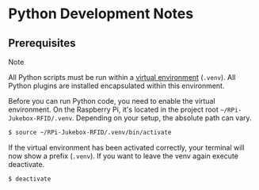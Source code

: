 # Python Development Notes

## Prerequisites

> [!NOTE]
> All Python scripts must be run within a [virtual environment](https://docs.python.org/3/library/venv.html) (`.venv`). All Python plugins are installed encapsulated within this environment.

Before you can run Python code, you need to enable the virtual environment. On the Raspberry Pi, it's located in the project root `~/RPi-Jukebox-RFID/.venv`. Depending on your setup, the absolute path can vary.

```bash
$ source ~/RPi-Jukebox-RFID/.venv/bin/activate
```

If the virtual environment has been activated correctly, your terminal will now show a prefix (`.venv`). If you want to leave the venv again execute deactivate.

```bash
$ deactivate
```
